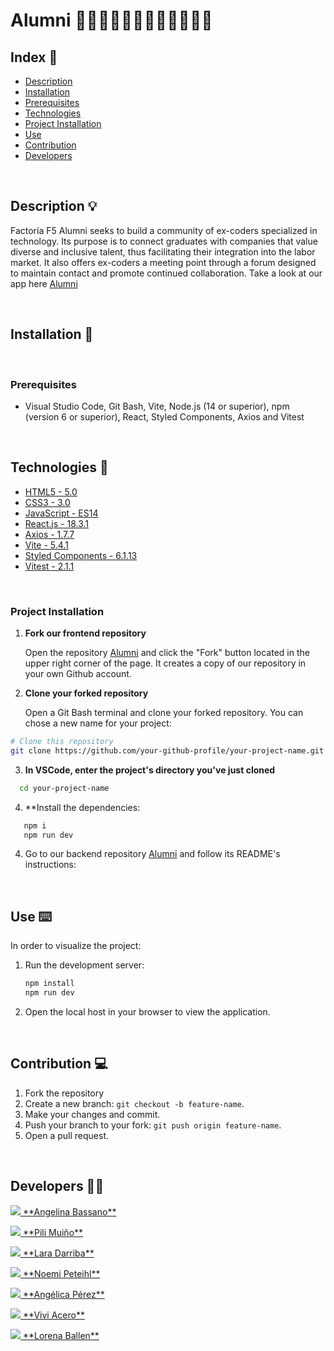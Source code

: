 # Alumni 👩🏽‍🎓👨🏽‍🎓👩🏽‍🎓👨🏼‍🎓

## Index 📝

- [Description](#description-)
- [Installation](#installation-)
- [Prerequisites](#prerequisites-)
- [Technologies](#technologies-)
- [Project Installation](#project-installation-)
- [Use](#use-)
- [Contribution](#contribution-)
- [Developers](#developers-)

<br>

## Description 💡
Factoría F5 Alumni seeks to build a community of ex-coders specialized in technology. Its purpose is to connect graduates with companies that value diverse and inclusive talent, thus facilitating their integration into the labor market. It also offers ex-coders a meeting point through a forum designed to maintain contact and promote continued collaboration. Take a look at our app here [Alumni](https://www.figma.com/design/YMW3kxeJWyzG5KRoIqMWOI/ALUMNI?node-id=38-93&t=A70doGZY1rO7GtTs-1)

<br>

## Installation 💾
<br>

### Prerequisites

- Visual Studio Code, Git Bash, Vite, Node.js (14 or superior), npm (version 6 or superior), React, Styled Components, Axios and Vitest
<br>

## Technologies 🔬

- [HTML5 - 5.0](https://developer.mozilla.org/es/docs/Web/Guide/HTML/HTML5)
- [CSS3 - 3.0 ](https://developer.mozilla.org/es/docs/Web/CSS/CSS3)
- [JavaScript - ES14](https://developer.mozilla.org/es/docs/Web/JavaScript)
- [React.js - 18.3.1](https://reactjs.org/)
- [Axios - 1.7.7](https://axios-http.com/docs/intro)
- [Vite - 5.4.1](https://vitejs.dev/)
- [Styled Components - 6.1.13](https://styled-components.com/)
- [Vitest - 2.1.1](https://vitest.dev/)

<br>


### Project Installation

1. **Fork our frontend repository**

   Open the repository [Alumni](https://github.com/laradrb/Alumni_Front) and click the "Fork" button located in the upper right corner of the page. It creates a copy of our repository in your own Github account.


2. **Clone your forked repository**

   Open a Git Bash terminal and clone your forked repository. You can chose a new name for your project:

```bash
# Clone this repository 
git clone https://github.com/your-github-profile/your-project-name.git
```

3. **In VSCode, enter the project's directory you've just cloned**

```bash
  cd your-project-name
```

4. **Install the dependencies:
```bash
   npm i
   npm run dev
```

4. Go to our backend repository [Alumni](https://github.com/Angelinabassano/Alumni_Back) and follow its README's instructions:
<br>

## Use ⌨️

In order to visualize the project:

1. Run the development server:
   ```bash
   npm install 
   npm run dev
   ```
2. Open the local host in your browser to view the application.

<br>


## Contribution 💻

1. Fork the repository
2. Create a new branch: `git checkout -b feature-name`.
3. Make your changes and commit.
4. Push your branch to your fork: `git push origin feature-name`.
5. Open a pull request.

<br>


## Developers 👩‍💻

<p> <a href="https://github.com/Angelinabassano">
    <img src="https://img.shields.io/badge/GitHub-100000?style=for-the-badge&logo=github&logoColor=white"> **Angelina Bassano**</a></p>
    
<p> <a href="https://github.com/pilimuino">
    <img src="https://img.shields.io/badge/GitHub-100000?style=for-the-badge&logo=github&logoColor=white"> **Pili Muiño**</a></p>

<p> <a href="https://github.com/laradrb">
    <img src="https://img.shields.io/badge/GitHub-100000?style=for-the-badge&logo=github&logoColor=white"> **Lara Darriba**</a></p>
    
<p> <a href="https://github.com/noemipeteilh">
    <img src="https://img.shields.io/badge/GitHub-100000?style=for-the-badge&logo=github&logoColor=white"> **Noemi Peteihl**</a></p>

<p> <a href="https://github.com/Angelica2013">
    <img src="https://img.shields.io/badge/GitHub-100000?style=for-the-badge&logo=github&logoColor=white"> **Angélica Pérez**</a></p>

<p> <a href="https://github.com/RafGab">
    <img src="https://img.shields.io/badge/GitHub-100000?style=for-the-badge&logo=github&logoColor=white"> **Vivi Acero**</a></p>
    
<p> <a href="https://github.com/loren-2">
    <img src="https://img.shields.io/badge/GitHub-100000?style=for-the-badge&logo=github&logoColor=white"> **Lorena Ballen**</a></p>

<br>
